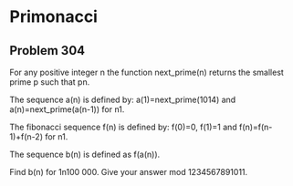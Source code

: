 #  Primonacci
## Problem 304



For any positive integer n the function next_prime(n) returns the smallest prime p  such that pn.


The sequence a(n) is defined by:
a(1)=next_prime(1014) and a(n)=next_prime(a(n-1)) for n1.


The fibonacci sequence f(n) is defined by:
f(0)=0, f(1)=1 and f(n)=f(n-1)+f(n-2) for n1.


The sequence b(n) is defined as f(a(n)).


Find b(n) for 1n100 000. 
Give your answer mod 1234567891011. 







